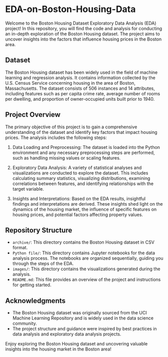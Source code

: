 # EDA-on-Boston-Housing-Data

Welcome to the Boston Housing Dataset Exploratory Data Analysis (EDA) project! In this repository, you will find the code and analysis for conducting an in-depth exploration of the Boston Housing dataset. The project aims to uncover insights into the factors that influence housing prices in the Boston area.

## Dataset
The Boston Housing dataset has been widely used in the field of machine learning and regression analysis. It contains information collected by the U.S. Census Service concerning housing in the area of Boston, Massachusetts. The dataset consists of 506 instances and 14 attributes, including features such as per capita crime rate, average number of rooms per dwelling, and proportion of owner-occupied units built prior to 1940.

## Project Overview
The primary objective of this project is to gain a comprehensive understanding of the dataset and identify key factors that impact housing prices. The analysis includes the following steps:

1. Data Loading and Preprocessing: The dataset is loaded into the Python environment and any necessary preprocessing steps are performed, such as handling missing values or scaling features.

2. Exploratory Data Analysis: A variety of statistical analyses and visualizations are conducted to explore the dataset. This includes calculating summary statistics, visualizing distributions, examining correlations between features, and identifying relationships with the target variable.

3. Insights and Interpretations: Based on the EDA results, insightful findings and interpretations are derived. These insights shed light on the dynamics of the housing market, the influence of specific features on housing prices, and potential factors affecting property values.

## Repository Structure
- `archive/`: This directory contains the Boston Housing dataset in CSV format.
- `Python file/`: This directory contains Jupyter notebooks for the data analysis process. The notebooks are organized sequentially, guiding you through the steps of the EDA.
- `images/`: This directory contains the visualizations generated during the analysis.
- `README.md`: This file provides an overview of the project and instructions for getting started.



## Acknowledgments
- The Boston Housing dataset was originally sourced from the UCI Machine Learning Repository and is widely used in the data science community.
- The project structure and guidance were inspired by best practices in data analysis and exploratory data analysis projects.

Enjoy exploring the Boston Housing dataset and uncovering valuable insights into the housing market in the Boston area!
